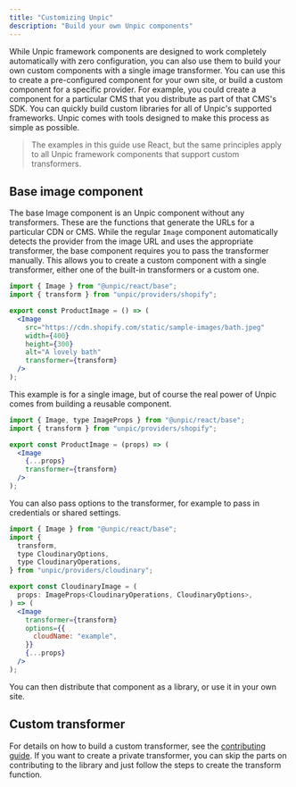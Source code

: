 ```yaml
---
title: "Customizing Unpic"
description: "Build your own Unpic components"
---
```


While Unpic framework components are designed to work completely automatically
with zero configuration, you can also use them to build your own custom
components with a single image transformer. You can use this to create a
pre-configured component for your own site, or build a custom component for a
specific provider. For example, you could create a component for a particular
CMS that you distribute as part of that CMS's SDK. You can quickly build custom
libraries for all of Unpic's supported frameworks. Unpic comes with tools
designed to make this process as simple as possible.

> The examples in this guide use React, but the same principles apply to all
> Unpic framework components that support custom transformers.

## Base image component

The base Image component is an Unpic component without any transformers. These
are the functions that generate the URLs for a particular CDN or CMS. While the
regular `Image` component automatically detects the provider from the image URL
and uses the appropriate transformer, the base component requires you to pass
the transformer manually. This allows you to create a custom component with a
single transformer, either one of the built-in transformers or a custom one.

```jsx
import { Image } from "@unpic/react/base";
import { transform } from "unpic/providers/shopify";

export const ProductImage = () => (
  <Image
    src="https://cdn.shopify.com/static/sample-images/bath.jpeg"
    width={400}
    height={300}
    alt="A lovely bath"
    transformer={transform}
  />
);
```

This example is for a single image, but of course the real power of Unpic comes
from building a reusable component.

```jsx
import { Image, type ImageProps } from "@unpic/react/base";
import { transform } from "unpic/providers/shopify";

export const ProductImage = (props) => (
  <Image
    {...props}
    transformer={transform}
  />
);
```

You can also pass options to the transformer, for example to pass in credentials
or shared settings.

```jsx
import { Image } from "@unpic/react/base";
import {
  transform,
  type CloudinaryOptions,
  type CloudinaryOperations,
} from "unpic/providers/cloudinary";

export const CloudinaryImage = (
  props: ImageProps<CloudinaryOperations, CloudinaryOptions>,
) => (
  <Image
    transformer={transform}
    options={{
      cloudName: "example",
    }}
    {...props}
  />
);
```

You can then distribute that component as a library, or use it in your own site.

## Custom transformer

For details on how to build a custom transformer, see the
[contributing guide](/lib/contributing/). If you want to create a private
transformer, you can skip the parts on contributing to the library and just
follow the steps to create the transform function.
